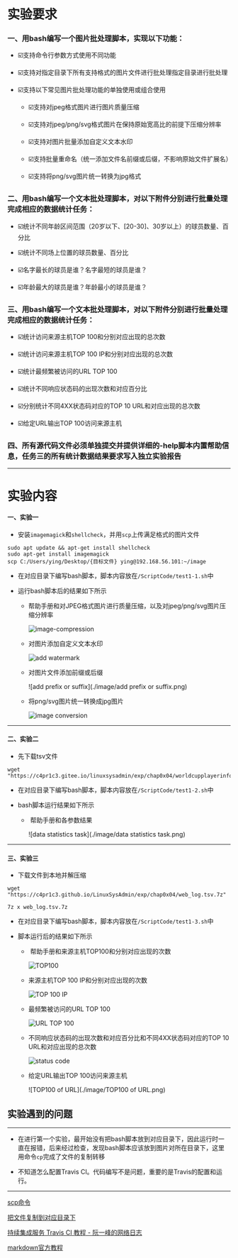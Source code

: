 # 实验要求

### 一、用bash编写一个图片批处理脚本，实现以下功能：

* ☑️支持命令行参数方式使用不同功能

* ☑️支持对指定目录下所有支持格式的图片文件进行批处理指定目录进行批处理

* ☑️支持以下常见图片批处理功能的单独使用或组合使用

    * ☑️支持对jpeg格式图片进行图片质量压缩

    * ☑️支持对jpeg/png/svg格式图片在保持原始宽高比的前提下压缩分辨率

    * ☑️支持对图片批量添加自定义文本水印

    * ☑️支持批量重命名（统一添加文件名前缀或后缀，不影响原始文件扩展名）
    
    * ☑️支持将png/svg图片统一转换为jpg格式

### 二、用bash编写一个文本批处理脚本，对以下附件分别进行批量处理完成相应的数据统计任务：
* ☑️统计不同年龄区间范围（20岁以下、[20-30]、30岁以上）的球员数量、百分比

* ☑️统计不同场上位置的球员数量、百分比

* ☑️名字最长的球员是谁？名字最短的球员是谁？

* ☑️年龄最大的球员是谁？年龄最小的球员是谁？

### 三、用bash编写一个文本批处理脚本，对以下附件分别进行批量处理完成相应的数据统计任务：
* ☑️统计访问来源主机TOP 100和分别对应出现的总次数

* ☑️统计访问来源主机TOP 100 IP和分别对应出现的总次数

* ☑️统计最频繁被访问的URL TOP 100

* ☑️统计不同响应状态码的出现次数和对应百分比

* ☑️分别统计不同4XX状态码对应的TOP 10 URL和对应出现的总次数

* ☑️给定URL输出TOP 100访问来源主机

### 四、所有源代码文件必须单独提交并提供详细的-help脚本内置帮助信息，任务三的所有统计数据结果要求写入独立实验报告

---

# 实验内容

#### 一、实验一

- 安装`imagemagick`和`shellcheck`，并用`scp`上传满足格式的图片文件

```
sudo apt update && apt-get install shellcheck
sudo apt-get install imagemagick
scp C:/Users/ying/Desktop/{目标文件} ying@192.168.56.101:~/image
```

- 在对应目录下编写bash脚本，脚本内容放在`/ScriptCode/test1-1.sh`中

- 运行bash脚本后的结果如下所示

  - ​	帮助手册和对JPEG格式图片进行质量压缩，以及对jpeg/png/svg图片压缩分辨率 

    ![image-compression](./image/image-compression.png)

  - 对图片添加自定义文本水印

    ![add watermark](./image/add-watermark.png)

  - 对图片文件添加前缀或后缀

    ![add prefix or suffix](./image/add prefix or suffix.png)

  - 将png/svg图片统一转换成jpg图片

    ![image conversion](./image/image-conversion.png)

------

#### 二、实验二

- 先下载tsv文件

```
wget "https://c4pr1c3.gitee.io/linuxsysadmin/exp/chap0x04/worldcupplayerinfo.tsv"
```

- 在对应目录下编写bash脚本，脚本内容放在`/ScriptCode/test1-2.sh`中

- bash脚本运行结果如下所示

  - ​	帮助手册和各参数结果

    ![data statistics task](./image/data statistics task.png)

------

#### 三、实验三

- 下载文件到本地并解压缩

```
wget "https://c4pr1c3.github.io/LinuxSysAdmin/exp/chap0x04/web_log.tsv.7z"
```

```
7z x web_log.tsv.7z
```

- 在对应目录下编写bash脚本，脚本内容放在`/ScriptCode/test1-3.sh`中

- 脚本运行后的结果如下所示

  - ​	帮助手册和来源主机TOP100和分别对应出现的次数

    ![TOP100](./image/TOP100.png)

  - 来源主机TOP 100 IP和分别对应出现的次数

    ![TOP 100 IP](./image/TOP100_IP.png)

  - 最频繁被访问的URL TOP 100

    ![URL TOP 100](./image/URL_TOP_100.png)

  - 不同响应状态码的出现次数和对应百分比和不同4XX状态码对应的TOP 10 URL和对应出现的总次数

    ![status code](./image/status_code.png)

  - 给定URL输出TOP 100访问来源主机

    ![TOP100 of URL](./image/TOP100 of URL.png)

## 实验遇到的问题

------

- 在进行第一个实验，最开始没有把bash脚本放到对应目录下，因此运行时一直在报错，后来经过检查，发现bash脚本应该放到图片对所在目录下，这里用命令`cp`完成了文件的复制转移

- 不知道怎么配置Travis CI。代码编写不是问题，重要的是Travis的配置和运行。

  

------

[scp命令](https://www.coonote.com/linux/linux-cmd-scp.html)

[把文件复制到对应目录下](https://blog.csdn.net/zouyang920/article/details/122685931)

[持续集成服务 Travis CI 教程 - 阮一峰的网络日志 ](https://www.ruanyifeng.com/blog/2017/12/travis_ci_tutorial.html)

[markdown官方教程](https://markdown.com.cn/tools.html)

